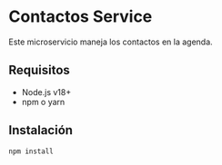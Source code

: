 # Contactos Service

Este microservicio maneja los contactos en la agenda.

## Requisitos

- Node.js v18+
- npm o yarn

## Instalación

```bash
npm install
